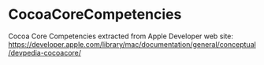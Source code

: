 CocoaCoreCompetencies
=====================

Cocoa Core Competencies extracted from Apple Developer web site:
https://developer.apple.com/library/mac/documentation/general/conceptual/devpedia-cocoacore/

